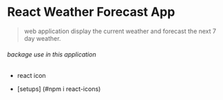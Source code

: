 # React Weather Forecast App

> web application display the current weather and forecast the next 7 day weather.

###### backage use in this application

- react icon

* [setups] (#npm i react-icons)

